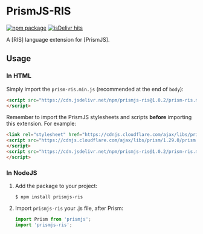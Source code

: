 PrismJS-RIS
========

[![npm package](https://img.shields.io/npm/v/prismjs-ris?logo=npm&style=for-the-badge)](https://www.npmjs.com/package/prismjs-ris)
[![jsDelivr hits](https://img.shields.io/jsdelivr/npm/hm/prismjs-ris?color=gold&logo=javascript&style=for-the-badge)](https://www.jsdelivr.com/package/npm/prismjs-ris)

A [RIS] language extension for [PrismJS].


## Usage

### In HTML

Simply import the `prism-ris.min.js` (recommended at the end of `body`):

```html
<script src="https://cdn.jsdelivr.net/npm/prismjs-ris@1.0.2/prism-ris.min.js">
</script>
```

Remember to import the PrismJS stylesheets and scripts **before** importing this extension.
For example:

```html
<link rel="stylesheet" href="https://cdnjs.cloudflare.com/ajax/libs/prism/1.29.0/themes/prism-solarizedlight.min.css"/>
<script src="https://cdnjs.cloudflare.com/ajax/libs/prism/1.29.0/prism.min.js">
</script>
<script src="https://cdn.jsdelivr.net/npm/prismjs-ris@1.0.2/prism-ris.min.js">
</script>
```

### In NodeJS

1. Add the package to your project:

    ```console
    $ npm install prismjs-ris
    ```

2. Import `prismjs-ris` your .js file, after Prism:

    ```js
    import Prism from 'prismjs';
    import 'prismjs-ris';
    ```


